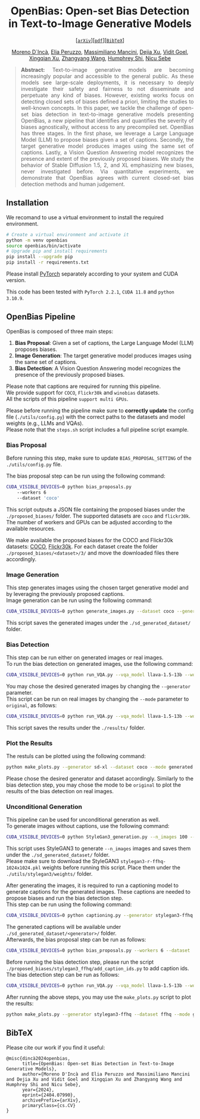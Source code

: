 <div align="center">

# OpenBias: Open-set Bias Detection in Text-to-Image Generative Models
[[`arXiv`](https://arxiv.org/abs/2404.07990)][[`pdf`](https://arxiv.org/pdf/2404.07990.pdf)][[`BibTeX`](#bibtex)]

[Moreno D`Incà](https://moreno98.github.io/), [Elia Peruzzo](https://helia95.github.io/), [Massimiliano Mancini](https://mancinimassimiliano.github.io/), [Dejia Xu](https://ir1d.github.io/), [Vidit Goel](https://vidit98.github.io/), [Xingqian Xu](https://xingqian2018.github.io/), [Zhangyang Wang](https://vita-group.github.io/), [Humphrey Shi](https://www.humphreyshi.com/home), [Nicu Sebe](https://disi.unitn.it/~sebe/)

</div>

<div style="text-align: justify">

>**Abstract:** Text-to-image generative models are becoming increasingly popular and accessible to the general public. As these models see large-scale deployments, it is necessary to deeply investigate their safety and fairness to not disseminate and perpetuate any kind of biases. However, existing works focus on detecting closed sets of biases defined a priori, limiting the studies to well-known concepts. In this paper, we tackle the challenge of open-set bias detection in text-to-image generative models presenting OpenBias, a new pipeline that identifies and quantifies the severity of biases agnostically, without access to any precompiled set. OpenBias has three stages. In the first phase, we leverage a Large Language Model (LLM) to propose biases given a set of captions. Secondly, the target generative model produces images using the same set of captions. Lastly, a Vision Question Answering model recognizes the presence and extent of the previously proposed biases. We study the behavior of Stable Diffusion 1.5, 2, and XL emphasizing new biases, never investigated before. Via quantitative experiments, we demonstrate that OpenBias agrees with current closed-set bias detection methods and human judgement.

</div>

## Installation
We recomand to use a virtual environment to install the required environment. 
```bash
# Create a virtual environment and activate it
python -m venv openbias
source openbias/bin/activate
# Upgrade pip and install requirements
pip install --upgrade pip
pip install -r requirements.txt
```
Please install [PyTorch](https://pytorch.org/get-started/locally/) separately according to your system and CUDA version.

This code has been tested with `PyTorch 2.2.1`, `CUDA 11.8` and `python 3.10.9`.

## OpenBias Pipeline
OpenBias is composed of three main steps:
1. **Bias Proposal**: Given a set of captions, the Large Language Model (LLM) proposes biases.
2. **Image Generation**: The target generative model produces images using the same set of captions.
3. **Bias Detection**: A Vision Question Answering model recognizes the presence of the previously proposed biases.

Please note that captions are required for running this pipeline.  
We provide support for `COCO`, `Flickr30k` and `winobias` datasets.  
All the scripts of this pipeline `support multi GPUs`.

Please before running the pipeline make sure to **correctly update** the config file (`./utils/config.py`) with the correct paths to the datasets and model weights (e.g., LLMs and VQAs).  
Please note that the `steps.sh` script includes a full pipeline script example.

### Bias Proposal
Before running this step, make sure to update `BIAS_PROPOSAL_SETTING` of the `./utils/config.py` file.

The bias proposal step can be run using the following command:
```bash
CUDA_VISIBLE_DEVICES=0 python bias_proposals.py 
    --workers 6 
    --dataset 'coco' 
```
This script outputs a JSON file containing the proposed biases under the `./proposed_biases/` folder.
The supported datasets are `coco` and `flickr30k`.  
The number of workers and GPUs can be adjusted according to the available resources.

We make available the proposed biases for the COCO and Flickr30k datasets: [COCO](https://drive.google.com/file/d/1sL5t0x2KBdkN4CfXDnhZSufGVj314pS9/view?usp=sharing), [Flickr30k](https://drive.google.com/file/d/1fgIOHAb-KHGcWNtMp155fPBz-M-7Vddk/view?usp=sharing). For each dataset create the folder `./proposed_biases/<dataset>/3/` and move the downloaded files there accordingly.

### Image Generation
This step generates images using the chosen target generative model and by leveraging the previously proposed captions.  
Image generation can be run using the following command:
```bash
CUDA_VISIBLE_DEVICES=0 python generate_images.py --dataset coco --generator sd-xl
```
This script saves the generated images under the `./sd_generated_dataset/` folder. 

### Bias Detection
This step can be run either on generated images or real images.  
To run the bias detection on generated images, use the following command:
```bash
CUDA_VISIBLE_DEVICES=0 python run_VQA.py --vqa_model llava-1.5-13b --workers 4 --dataset 'coco' --mode 'generated' --generator sd-xl
```
You may chose the desired generated images by changing the `--generator` parameter.  
This script can be run on real images by changing the `--mode` parameter to `original`, as follows:
```bash
CUDA_VISIBLE_DEVICES=0 python run_VQA.py --vqa_model llava-1.5-13b --workers 4 --dataset 'coco' --mode 'original'
```
This script saves the results under the `./results/` folder.

### Plot the Results
The restuls can be plotted using the following command:
```bash
python make_plots.py --generator sd-xl --dataset coco --mode generated
```
Please chose the desired generator and dataset accordingly. Similarly to the bias detection step, you may chose the mode to be `original` to plot the results of the bias detection on real images.  

### Unconditional Generation
This pipeline can be used for unconditional generation as well.  
To generate images without captions, use the following command:
```bash
CUDA_VISIBLE_DEVICES=0 python StyleGan3_generation.py --n_images 100 --generator stylegan3-ffhq
```
This script uses StyleGAN3 to generate `--n_images` images and saves them under the `./sd_generated_dataset/` folder.  
Please make sure to download the StyleGAN3 `stylegan3-r-ffhq-1024x1024.pkl` weights before running this script. Place them under the `./utils/stylegan3/weights/` folder.

After generating the images, it is required to run a captioning model to generate captions for the generated images. These captions are needed to propose biases and run the bias detection step.  
This step can be run using the following command:
```bash
CUDA_VISIBLE_DEVICES=0 python captioning.py --generator stylegan3-ffhq 
```
The generated captions will be available under `./sd_generated_dataset/<generator>/` folder.  
Afterwards, the bias proposal step can be run as follows:
```bash
CUDA_VISIBLE_DEVICES=0 python bias_proposals.py --workers 6 --dataset 'stylegan3_ffhq'
```
Before running the bias detection step, please run the script `./proposed_biases/stylegan3_ffhq/add_caption_ids.py` to add caption ids.  
The bias detection step can be run as follows:
```bash
CUDA_VISIBLE_DEVICES=0 python run_VQA.py --vqa_model llava-1.5-13b --workers 4 --dataset 'ffhq' --mode 'generated' --generator stylegan3-ffhq
```

After running the above steps, you may use the `make_plots.py` script to plot the results:
```bash
python make_plots.py --generator stylegan3-ffhq --dataset ffhq --mode generated
```

## BibTeX
Please cite our work if you find it useful:
```
@misc{dincà2024openbias,
      title={OpenBias: Open-set Bias Detection in Text-to-Image Generative Models}, 
      author={Moreno D'Incà and Elia Peruzzo and Massimiliano Mancini and Dejia Xu and Vidit Goel and Xingqian Xu and Zhangyang Wang and Humphrey Shi and Nicu Sebe},
      year={2024},
      eprint={2404.07990},
      archivePrefix={arXiv},
      primaryClass={cs.CV}
}
```
